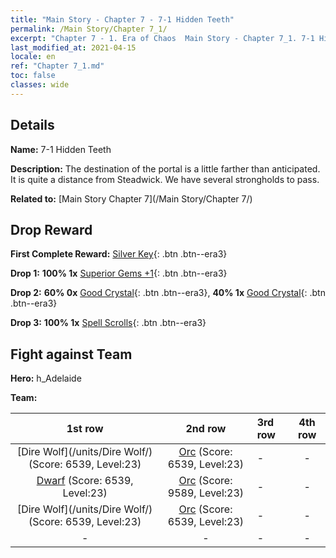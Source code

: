 ```yaml
---
title: "Main Story - Chapter 7 - 7-1 Hidden Teeth"
permalink: /Main Story/Chapter 7_1/
excerpt: "Chapter 7 - 1. Era of Chaos  Main Story - Chapter 7_1. 7-1 Hidden Teeth"
last_modified_at: 2021-04-15
locale: en
ref: "Chapter 7_1.md"
toc: false
classes: wide
---
```


## Details

 **Name:** 7-1 Hidden Teeth

 **Description:** The destination of the portal is a little farther than anticipated. It is quite a distance from Steadwick. We have several strongholds to pass.

 **Related to:** [Main Story Chapter 7](/Main Story/Chapter 7/)

## Drop Reward

 **First Complete Reward:** [Silver Key](/Items/con_693/){: .btn .btn--era3}

 **Drop 1:** **100% 1x** [Superior Gems +1](/Items/mat_23/){: .btn .btn--era3}

 **Drop 2:** **60% 0x** [Good Crystal](/Items/mat_17/){: .btn .btn--era3}, **40% 1x** [Good Crystal](/Items/mat_17/){: .btn .btn--era3}

 **Drop 3:** **100% 1x** [Spell Scrolls](/Items/con_694/){: .btn .btn--era3}


## Fight against Team
 **Hero:** h_Adelaide

 **Team:**


  | 1st row | 2nd row | 3rd row | 4th row |
  |:----:|:----:|:----|:----:|
  | [Dire Wolf](/units/Dire Wolf/) (Score: 6539, Level:23)  | [Orc](/units/Orc/) (Score: 6539, Level:23)  | - | - |
  | [Dwarf](/units/Dwarf/) (Score: 6539, Level:23)  | [Orc](/units/Orc/) (Score: 9589, Level:23)  | - | - |
  | [Dire Wolf](/units/Dire Wolf/) (Score: 6539, Level:23)  | [Orc](/units/Orc/) (Score: 6539, Level:23)  | - | - |
  | - | - | - | - |


